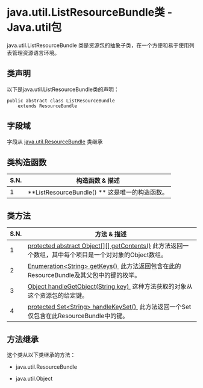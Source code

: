 # java.util.ListResourceBundle类 - Java.util包

java.util.ListResourceBundle 类是资源包的抽象子类，在一个方便和易于使用列表管理资源语言环境。

## 类声明

以下是java.util.ListResourceBundle类的声明：

```
public abstract class ListResourceBundle
    extends ResourceBundle

```

## 字段域

字段从 [java.util.ResourceBundle](http://www.yiibai.com/java/util/java_util_resourcebundle.html) 类继承

## 类构造函数

| S.N. | 构造函数 & 描述 |
| --- | --- |
| 1 | **ListResourceBundle() ** 这是唯一的构造函数。 |

## 类方法

| S.N. | 方法 & 描述 |
| --- | --- |
| 1 | [protected abstract Object[][] getContents()](http://www.yiibai.com/java/util/listresourcebundle_getcontents.html) 此方法返回一个数组，其中每个项目是一个对对象的Object数组。 |
| 2 | [Enumeration&lt;String&gt; getKeys() ](http://www.yiibai.com/java/util/listresourcebundle_getkeys.html) 此方法返回包含在此的ResourceBundle及其父包中的键的枚举。 |
| 3 | [Object handleGetObject(String key) ](http://www.yiibai.com/java/util/listresourcebundle_handlegetobject.html) 这种方法获取的对象从这个资源包的给定键。 |
| 4 | [protected Set&lt;String&gt; handleKeySet() ](http://www.yiibai.com/java/util/listresourcebundle_handlekeyset.html) 此方法返回一个Set仅包含在此ResourceBundle中的键。 |

## 方法继承

这个类从以下类继承的方法：

*   java.util.ResourceBundle

*   java.util.Object

